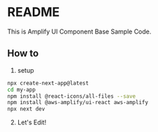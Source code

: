 # README

This is Amplify UI Component Base Sample Code.

## How to

1. setup

```bash
npx create-next-app@latest
cd my-app
npm install @react-icons/all-files --save
npm install @aws-amplify/ui-react aws-amplify
npx next dev
```

2. Let's Edit!